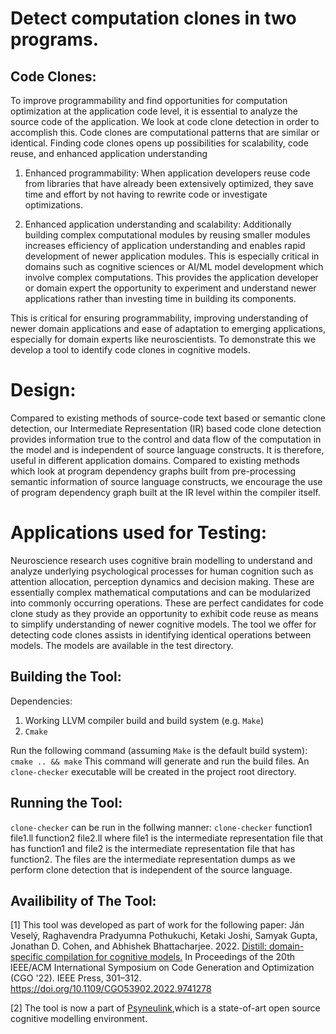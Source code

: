 # Detect computation clones in two programs.

## Code Clones:
To improve programmability and find opportunities for computation optimization at the application code level, it is essential to analyze the source code of the application. We look at code clone detection in order to accomplish this. Code clones are computational patterns that are similar or identical. Finding code clones opens up possibilities for scalability, code reuse, and enhanced application understanding

1. Enhanced programmability: When application developers reuse code from libraries that have already been extensively optimized, they save time and effort by not having to rewrite code or investigate optimizations.

2. Enhanced application understanding and scalability: Additionally building complex computational modules by reusing smaller modules increases efficiency of application understanding and enables rapid development of newer application modules. This is especially critical in domains such as cognitive sciences or AI/ML model development which involve complex computations. This provides the application developer or domain expert the opportunity to experiment and understand newer applications rather than investing time in building its components.

This is critical for ensuring programmability, improving understanding of newer domain applications and ease of adaptation to emerging applications, especially for domain experts like neuroscientists. To demonstrate this we develop a tool to identify code clones in cognitive models. 

# Design: 
Compared to existing methods of source-code text based or semantic clone detection, our Intermediate Representation (IR) based code clone detection provides information true to the control and data flow of the computation in the model and is independent of source language constructs. It is therefore, useful in different application domains. Compared to existing methods which look at program dependency graphs built from pre-processing semantic information of source language constructs, we encourage the use of program dependency graph built at the IR level within the compiler itself. 

# Applications used for Testing:
Neuroscience research uses cognitive brain modelling to understand and analyze underlying psychological processes for human cognition such as attention allocation, perception dynamics and decision making. These are essentially complex mathematical computations and can be modularized into commonly occurring operations. These are perfect candidates for code clone study as they provide an opportunity to exhibit code reuse as means to simplify understanding of newer cognitive models. The tool we offer for detecting code clones assists in identifying identical operations between models. The models are available in the test directory.

## Building the Tool:
Dependencies:
1. Working LLVM compiler build and build system (e.g. `Make`)
2. `Cmake`

Run the following command (assuming `Make` is the default build system):
`cmake .. && make`
This command will generate and run the build files. An `clone-checker` executable will be created in the project root directory.

## Running the Tool:
`clone-checker` can be run in the follwing manner:
`clone-checker` function1 file1.ll function2 file2.ll 
where file1 is the intermediate representation file that has function1 and file2 is the intermediate representation file that has function2. The files are the intermediate representation dumps as we perform clone detection that is independent of the source language.

## Availibility of The Tool:
[1] This tool was developed as part of work for the following paper: 
Ján Veselý, Raghavendra Pradyumna Pothukuchi, Ketaki Joshi, Samyak Gupta, Jonathan D. Cohen, and Abhishek Bhattacharjee. 2022. [Distill: domain-specific compilation for cognitive models.](https://dl.acm.org/doi/abs/10.1109/CGO53902.2022.9741278) In Proceedings of the 20th IEEE/ACM International Symposium on Code Generation and Optimization (CGO '22). IEEE Press, 301–312. https://doi.org/10.1109/CGO53902.2022.9741278

[2] The tool is now a part of [Psyneulink](https://princetonuniversity.github.io/PsyNeuLink/),which is a state-of-art
open source cognitive modelling environment.
